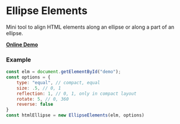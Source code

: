 # Ellipse Elements

Mini tool to align HTML elements along an ellipse or along a part of an ellipse.

**[Online Demo](https://behnamazimi.github.io/ellipse-elements/)**

### Example
```javascript
const elm = document.getElementById("demo");
const options = {
    type: "equal", // compact, equal
    size: .5, // 0, 1
    reflection: 1, // 0, 1, only in compact layout
    rotate: 5, // 0, 360
    reverse: false
}
const htmlEllipse = new EllipseElements(elm, options)
``` 